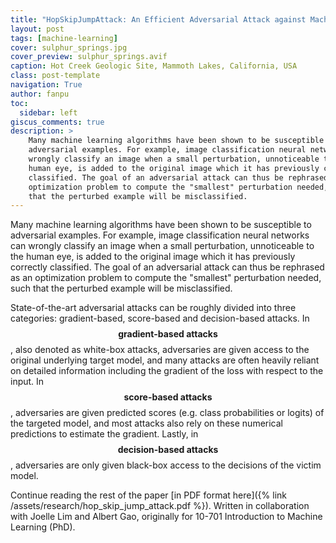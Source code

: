 ```yaml
---
title: "HopSkipJumpAttack: An Efficient Adversarial Attack against Machine Learning Algorithms"
layout: post
tags: [machine-learning]
cover: sulphur_springs.jpg
cover_preview: sulphur_springs.avif
caption: Hot Creek Geologic Site, Mammoth Lakes, California, USA
class: post-template
navigation: True
author: fanpu
toc:
  sidebar: left
giscus_comments: true
description: >
    Many machine learning algorithms have been shown to be susceptible to
    adversarial examples. For example, image classification neural networks can
    wrongly classify an image when a small perturbation, unnoticeable to the
    human eye, is added to the original image which it has previously correctly
    classified. The goal of an adversarial attack can thus be rephrased as an
    optimization problem to compute the "smallest" perturbation needed, such
    that the perturbed example will be misclassified.
---
```


Many machine learning algorithms have been shown to be susceptible to adversarial examples. For example, image classification neural networks can wrongly classify an image when a small perturbation, unnoticeable to the human eye, is added to the original image which it has previously correctly classified. The goal of an adversarial attack can thus be rephrased as an optimization problem to compute the "smallest" perturbation needed, such that the perturbed example will be misclassified.

State-of-the-art adversarial attacks can be roughly divided into three categories: gradient-based, score-based and
decision-based attacks. 
In $$\textbf{gradient-based attacks}$$, also denoted as white-box attacks, adversaries are given access to the original underlying target model, and many attacks are often heavily reliant on detailed information including the gradient of the loss with respect to the input.
In $$\textbf{score-based attacks}$$, adversaries are given predicted scores (e.g. class probabilities or logits) of the targeted model, and most attacks also rely on these numerical predictions to estimate the gradient.
Lastly, in $$\textbf{decision-based attacks}$$, adversaries are only given black-box access to the decisions of the victim model. 

Continue reading the rest of the paper [in PDF format here]({% link /assets/research/hop_skip_jump_attack.pdf %}). Written in collaboration with Joelle Lim and Albert Gao, originally for 10-701 Introduction to Machine Learning (PhD).